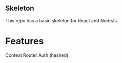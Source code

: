 ## Skeleton 

This repo has a basic skeleton for React and NodeJs

# Features
Context
Router
Auth (hashed)
